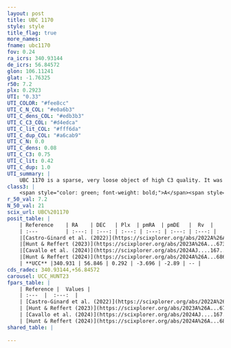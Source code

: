 ```yaml
---
layout: post
title: UBC 1170
style: style
title_flag: true
more_names: 
fname: ubc1170
fov: 0.24
ra_icrs: 340.93144
de_icrs: 56.84572
glon: 106.11241
glat: -1.76325
r50: 7.2
plx: 0.2923
UTI: "0.33"
UTI_COLOR: "#fee8cc"
UTI_C_N_COL: "#e0a6b3"
UTI_C_dens_COL: "#edb3b3"
UTI_C_C3_COL: "#d4edca"
UTI_C_lit_COL: "#fff6da"
UTI_C_dup_COL: "#a6cab9"
UTI_C_N: 0.0
UTI_C_dens: 0.08
UTI_C_C3: 0.75
UTI_C_lit: 0.42
UTI_C_dup: 1.0
UTI_summary: |
    UBC 1170 is a sparse, very loose object of high C3 quality. It was recently reported in the literature.<br><br><span style="color: #99180f; font-weight: bold;">Warning: </span>contains less than 25 stars with <i>P>0.5</i> estimated.
class3: |
    <span style="color: green; font-weight: bold;">A</span><span style="color: #FFC300; font-weight: bold;">B</span>
r_50_val: 7.2
N_50_val: 21
scix_url: UBC%201170
posit_table: |
    | Reference    | RA    | DEC   | Plx  | pmRA  | pmDE   |  Rv  |
    | :---         | :---: | :---: | :---: | :---: | :---: | :---: |
    |[Castro-Ginard et al. (2022)](https://scixplorer.org/abs/2022A%26A...661A.118C) | 340.87 | 56.88 | 0.29 | -3.69 | -2.89 | -- |
    |[Hunt & Reffert (2023)](https://scixplorer.org/abs/2023A%26A...673A.114H) | 341.002 | 56.975 | 0.291 | -3.689 | -2.869 | -- |
    |[Cavallo et al. (2024)](https://scixplorer.org/abs/2024AJ....167...12C) | 340.913 | 56.891 | 0.291 | -- | -- | -- |
    |[Hunt & Reffert (2024)](https://scixplorer.org/abs/2024A%26A...686A..42H) | 341.002 | 56.975 | 0.291 | -3.689 | -2.869 | -- |
    | **UCC** |340.931 | 56.846 | 0.292 | -3.696 | -2.89 | -- | 
cds_radec: 340.93144,+56.84572
carousel: UCC_HUNT23
fpars_table: |
    | Reference |  Values |
    | :---  |  :---:  |
    | [Castro-Ginard et al. (2022)](https://scixplorer.org/abs/2022A%26A...661A.118C) | `AV=1.354, Dist=3789, logAge=7.708` |
    | [Hunt & Reffert (2023)](https://scixplorer.org/abs/2023A%26A...673A.114H) | `AV50=1.649, diffAV50=0.478, MOD50=12.447, logAge50=7.834` |
    | [Cavallo et al. (2024)](https://scixplorer.org/abs/2024AJ....167...12C) | `AV50=1.58, dMod50=12.29, logAge50=8.35, [Fe/H]50=-0.08` |
    | [Hunt & Reffert (2024)](https://scixplorer.org/abs/2024A%26A...686A..42H) | `MassJ=118.409` |
shared_table: |
    
---
```

